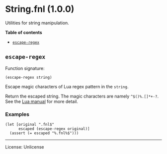# String.fnl (1.0.0)
Utilities for string manipulation.

**Table of contents**

- [`escape-regex`](#escape-regex)

## `escape-regex`
Function signature:

```
(escape-regex string)
```

Escape magic characters of Lua regex pattern in the `string`.

Return the escaped string.
The magic characters are namely `^$()%.[]*+-?`.
See the [Lua manual][1] for more detail.

[1]: https://www.lua.org/manual/5.4/manual.html#6.4.1

### Examples

```fennel
(let [original ".fnl$"
      escaped (escape-regex original)]
  (assert (= escaped "%.fnl%$")))
```


---

License: Unlicense


<!-- Generated with Fenneldoc 1.0.1-dev-7960056
     https://gitlab.com/andreyorst/fenneldoc -->
